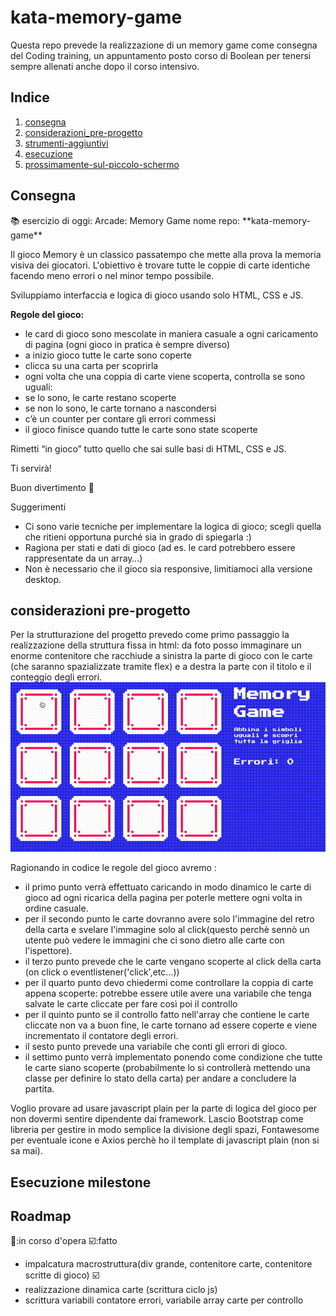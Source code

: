 # kata-memory-game
Questa repo prevede la realizzazione di un memory game come consegna del Coding training, un appuntamento posto corso di Boolean per tenersi sempre allenati anche dopo il corso intensivo.

## Indice

1. [consegna](#consegna)
2. [considerazioni_pre-progetto](#considerazioni-pre-progetto)
3. [strumenti-aggiuntivi](#strumenti-aggiuntivi )
3. [esecuzione](#esecuzione-milestone)
5. [prossimamente-sul-piccolo-schermo](#roadmap)



## Consegna

<aside>
📚 esercizio di oggi: Arcade: Memory Game
nome repo: **kata-memory-game**

Il gioco Memory è un classico passatempo che mette alla prova la memoria visiva dei giocatori. L'obiettivo è trovare tutte le coppie di carte identiche facendo meno errori o nel minor tempo possibile.

Sviluppiamo interfaccia e logica di gioco usando solo HTML, CSS e JS.

**Regole del gioco:**

- le card di gioco sono mescolate in maniera casuale a ogni caricamento di pagina (ogni gioco in pratica è sempre diverso)
- a inizio gioco tutte le carte sono coperte
- clicca su una carta per scoprirla
- ogni volta che una coppia di carte viene scoperta, controlla se sono uguali:
- se lo sono, le carte restano scoperte
- se non lo sono, le carte tornano a nascondersi
- c’è un counter per contare gli errori commessi
- il gioco finisce quando tutte le carte sono state scoperte

Rimetti “in gioco” tutto quello che sai sulle basi di HTML, CSS e JS. 

Ti servirà!

Buon divertimento 👾

</aside>

 Suggerimenti

- Ci sono varie tecniche per implementare la logica di gioco; scegli quella che ritieni opportuna purché sia in grado di spiegarla :)
- Ragiona per stati e dati di gioco (ad es. le card potrebbero essere rappresentate da un array…)
- Non è necessario che il gioco sia responsive, limitiamoci alla versione desktop.

## considerazioni pre-progetto
Per la strutturazione del progetto prevedo come primo passaggio la realizzazione della struttura fissa in html: da foto posso immaginare un enorme contenitore che racchiude a sinistra la parte di gioco con le carte (che saranno spazializzate tramite flex) e a destra la parte con il titolo e il conteggio degli errori.
![foto](/assets/images/output.gif)

Ragionando in codice le regole del gioco avremo :
- il primo punto verrà effettuato caricando in modo dinamico le carte di gioco ad ogni ricarica della pagina per poterle mettere ogni volta in ordine casuale.
- per il secondo punto le carte dovranno avere solo l'immagine del retro della carta e svelare l'immagine solo al click(questo perchè sennò un utente può vedere le immagini che ci sono dietro alle carte con l'ispettore).
- il terzo punto prevede che le carte vengano scoperte al click della carta (on click o eventlistener('click',etc...))
- per il quarto punto devo chiedermi come controllare la coppia di carte appena scoperte: potrebbe essere utile avere una variabile che tenga salvate le carte cliccate per fare così poi il controllo
- per il quinto punto se il controllo fatto nell'array che contiene le carte cliccate non va a buon fine, le carte tornano ad essere coperte e viene incrementato il contatore degli errori.
- il sesto punto prevede una variabile che conti gli errori di gioco.
- il settimo punto verrà implementato ponendo come condizione che tutte le carte siano scoperte (probabilmente lo si controllerà mettendo una classe per definire lo stato della carta) per andare a concludere la partita.  



Voglio provare ad usare javascript plain per la parte di logica del gioco per non dovermi sentire dipendente dai framework.
Lascio Bootstrap come libreria per gestire in modo semplice la divisione degli spazi, Fontawesome per eventuale icone e Axios perchè ho il template di javascript plain (non si sa mai).

## Esecuzione milestone


## Roadmap
🔨:in corso d'opera
☑️:fatto
- impalcatura macrostruttura(div grande, contenitore carte, contenitore scritte di gioco) ☑️
- realizzazione dinamica carte (scrittura ciclo js)
- scrittura variabili contatore errori, variabile array carte per controllo 